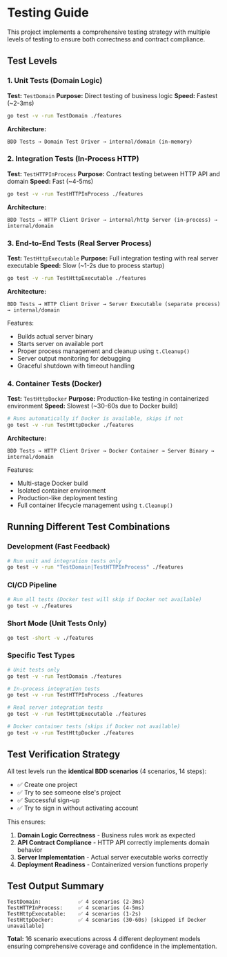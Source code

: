 # Testing Guide

This project implements a comprehensive testing strategy with multiple levels of testing to ensure both correctness and contract compliance.

## Test Levels

### 1. Unit Tests (Domain Logic)
**Test:** `TestDomain`
**Purpose:** Direct testing of business logic
**Speed:** Fastest (~2-3ms)

```bash
go test -v -run TestDomain ./features
```

**Architecture:**
```
BDD Tests → Domain Test Driver → internal/domain (in-memory)
```

### 2. Integration Tests (In-Process HTTP)
**Test:** `TestHTTPInProcess`
**Purpose:** Contract testing between HTTP API and domain
**Speed:** Fast (~4-5ms)

```bash
go test -v -run TestHTTPInProcess ./features
```

**Architecture:**
```
BDD Tests → HTTP Client Driver → internal/http Server (in-process) → internal/domain
```

### 3. End-to-End Tests (Real Server Process)
**Test:** `TestHttpExecutable`
**Purpose:** Full integration testing with real server executable
**Speed:** Slow (~1-2s due to process startup)

```bash
go test -v -run TestHttpExecutable ./features
```

**Architecture:**
```
BDD Tests → HTTP Client Driver → Server Executable (separate process) → internal/domain
```

Features:
- Builds actual server binary
- Starts server on available port
- Proper process management and cleanup using `t.Cleanup()`
- Server output monitoring for debugging
- Graceful shutdown with timeout handling

### 4. Container Tests (Docker)
**Test:** `TestHttpDocker`
**Purpose:** Production-like testing in containerized environment
**Speed:** Slowest (~30-60s due to Docker build)

```bash
# Runs automatically if Docker is available, skips if not
go test -v -run TestHttpDocker ./features
```

**Architecture:**
```
BDD Tests → HTTP Client Driver → Docker Container → Server Binary → internal/domain
```

Features:
- Multi-stage Docker build
- Isolated container environment
- Production-like deployment testing
- Full container lifecycle management using `t.Cleanup()`

## Running Different Test Combinations

### Development (Fast Feedback)
```bash
# Run unit and integration tests only
go test -v -run "TestDomain|TestHTTPInProcess" ./features
```

### CI/CD Pipeline
```bash
# Run all tests (Docker test will skip if Docker not available)
go test -v ./features
```

### Short Mode (Unit Tests Only)
```bash
go test -short -v ./features
```

### Specific Test Types
```bash
# Unit tests only
go test -v -run TestDomain ./features

# In-process integration tests
go test -v -run TestHTTPInProcess ./features

# Real server integration tests
go test -v -run TestHttpExecutable ./features

# Docker container tests (skips if Docker not available)
go test -v -run TestHttpDocker ./features
```

## Test Verification Strategy

All test levels run the **identical BDD scenarios** (4 scenarios, 14 steps):
- ✅ Create one project
- ✅ Try to see someone else's project
- ✅ Successful sign-up
- ✅ Try to sign in without activating account

This ensures:
1. **Domain Logic Correctness** - Business rules work as expected
2. **API Contract Compliance** - HTTP API correctly implements domain behavior
3. **Server Implementation** - Actual server executable works correctly
4. **Deployment Readiness** - Containerized version functions properly

## Test Output Summary

```
TestDomain:            ✅ 4 scenarios (2-3ms)
TestHTTPInProcess:     ✅ 4 scenarios (4-5ms)
TestHttpExecutable:    ✅ 4 scenarios (1-2s)
TestHttpDocker:        ✅ 4 scenarios (30-60s) [skipped if Docker unavailable]
```

**Total:** 16 scenario executions across 4 different deployment models ensuring comprehensive coverage and confidence in the implementation.